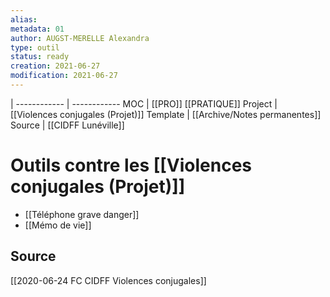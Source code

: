 ```yaml
---
alias:
metadata: 01
author: AUGST-MERELLE Alexandra
type: outil
status: ready
creation: 2021-06-27
modification: 2021-06-27
---
```

 | 
------------ | ------------
MOC | [[PRO]] [[PRATIQUE]]
Project | [[Violences conjugales (Projet)]]
Template | [[Archive/Notes permanentes]]
Source | [[CIDFF Lunéville]]
# Outils contre les [[Violences conjugales (Projet)]]
- [[Téléphone grave danger]]
- [[Mémo de vie]]
## Source
[[2020-06-24 FC CIDFF Violences conjugales]]